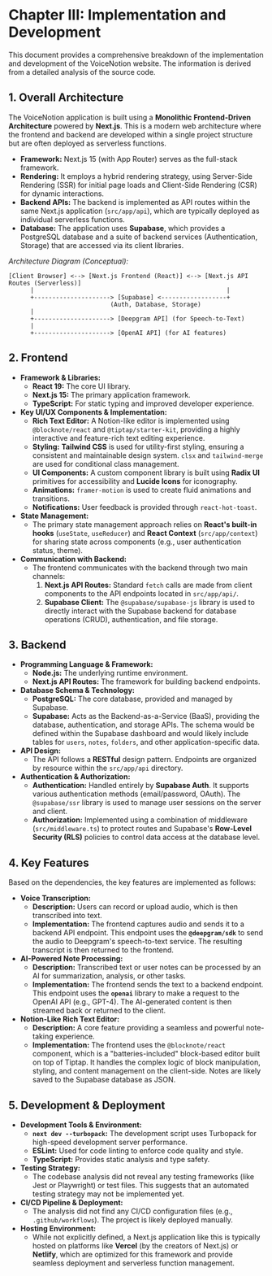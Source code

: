 # Chapter III: Implementation and Development

This document provides a comprehensive breakdown of the implementation and development of the VoiceNotion website. The information is derived from a detailed analysis of the source code.

## 1. Overall Architecture

The VoiceNotion application is built using a **Monolithic Frontend-Driven Architecture** powered by **Next.js**. This is a modern web architecture where the frontend and backend are developed within a single project structure but are often deployed as serverless functions.

-   **Framework:** Next.js 15 (with App Router) serves as the full-stack framework.
-   **Rendering:** It employs a hybrid rendering strategy, using Server-Side Rendering (SSR) for initial page loads and Client-Side Rendering (CSR) for dynamic interactions.
-   **Backend APIs:** The backend is implemented as API routes within the same Next.js application (`src/app/api`), which are typically deployed as individual serverless functions.
-   **Database:** The application uses **Supabase**, which provides a PostgreSQL database and a suite of backend services (Authentication, Storage) that are accessed via its client libraries.

*Architecture Diagram (Conceptual):*
```
[Client Browser] <--> [Next.js Frontend (React)] <--> [Next.js API Routes (Serverless)]
      |                                                     |
      +---------------------> [Supabase] <------------------+
                            (Auth, Database, Storage)
      |
      +---------------------> [Deepgram API] (for Speech-to-Text)
      |
      +---------------------> [OpenAI API] (for AI features)
```

## 2. Frontend

-   **Framework & Libraries:**
    -   **React 19:** The core UI library.
    -   **Next.js 15:** The primary application framework.
    -   **TypeScript:** For static typing and improved developer experience.
-   **Key UI/UX Components & Implementation:**
    -   **Rich Text Editor:** A Notion-like editor is implemented using `@blocknote/react` and `@tiptap/starter-kit`, providing a highly interactive and feature-rich text editing experience.
    -   **Styling:** **Tailwind CSS** is used for utility-first styling, ensuring a consistent and maintainable design system. `clsx` and `tailwind-merge` are used for conditional class management.
    -   **UI Components:** A custom component library is built using **Radix UI** primitives for accessibility and **Lucide Icons** for iconography.
    -   **Animations:** `framer-motion` is used to create fluid animations and transitions.
    -   **Notifications:** User feedback is provided through `react-hot-toast`.
-   **State Management:**
    -   The primary state management approach relies on **React's built-in hooks** (`useState`, `useReducer`) and **React Context** (`src/app/context`) for sharing state across components (e.g., user authentication status, theme).
-   **Communication with Backend:**
    -   The frontend communicates with the backend through two main channels:
        1.  **Next.js API Routes:** Standard `fetch` calls are made from client components to the API endpoints located in `src/app/api/`.
        2.  **Supabase Client:** The `@supabase/supabase-js` library is used to directly interact with the Supabase backend for database operations (CRUD), authentication, and file storage.

## 3. Backend

-   **Programming Language & Framework:**
    -   **Node.js:** The underlying runtime environment.
    -   **Next.js API Routes:** The framework for building backend endpoints.
-   **Database Schema & Technology:**
    -   **PostgreSQL:** The core database, provided and managed by Supabase.
    -   **Supabase:** Acts as the Backend-as-a-Service (BaaS), providing the database, authentication, and storage APIs. The schema would be defined within the Supabase dashboard and would likely include tables for `users`, `notes`, `folders`, and other application-specific data.
-   **API Design:**
    -   The API follows a **RESTful** design pattern. Endpoints are organized by resource within the `src/app/api` directory.
-   **Authentication & Authorization:**
    -   **Authentication:** Handled entirely by **Supabase Auth**. It supports various authentication methods (email/password, OAuth). The `@supabase/ssr` library is used to manage user sessions on the server and client.
    -   **Authorization:** Implemented using a combination of middleware (`src/middleware.ts`) to protect routes and Supabase's **Row-Level Security (RLS)** policies to control data access at the database level.

## 4. Key Features

Based on the dependencies, the key features are implemented as follows:

-   **Voice Transcription:**
    -   **Description:** Users can record or upload audio, which is then transcribed into text.
    -   **Implementation:** The frontend captures audio and sends it to a backend API endpoint. This endpoint uses the **`@deepgram/sdk`** to send the audio to Deepgram's speech-to-text service. The resulting transcript is then returned to the frontend.
-   **AI-Powered Note Processing:**
    -   **Description:** Transcribed text or user notes can be processed by an AI for summarization, analysis, or other tasks.
    -   **Implementation:** The frontend sends the text to a backend endpoint. This endpoint uses the **`openai`** library to make a request to the OpenAI API (e.g., GPT-4). The AI-generated content is then streamed back or returned to the client.
-   **Notion-Like Rich Text Editor:**
    -   **Description:** A core feature providing a seamless and powerful note-taking experience.
    -   **Implementation:** The frontend uses the `@blocknote/react` component, which is a "batteries-included" block-based editor built on top of Tiptap. It handles the complex logic of block manipulation, styling, and content management on the client-side. Notes are likely saved to the Supabase database as JSON.

## 5. Development & Deployment

-   **Development Tools & Environment:**
    -   **`next dev --turbopack`:** The development script uses Turbopack for high-speed development server performance.
    -   **ESLint:** Used for code linting to enforce code quality and style.
    -   **TypeScript:** Provides static analysis and type safety.
-   **Testing Strategy:**
    -   The codebase analysis did not reveal any testing frameworks (like Jest or Playwright) or test files. This suggests that an automated testing strategy may not be implemented yet.
-   **CI/CD Pipeline & Deployment:**
    -   The analysis did not find any CI/CD configuration files (e.g., `.github/workflows`). The project is likely deployed manually.
-   **Hosting Environment:**
    -   While not explicitly defined, a Next.js application like this is typically hosted on platforms like **Vercel** (by the creators of Next.js) or **Netlify**, which are optimized for this framework and provide seamless deployment and serverless function management.
